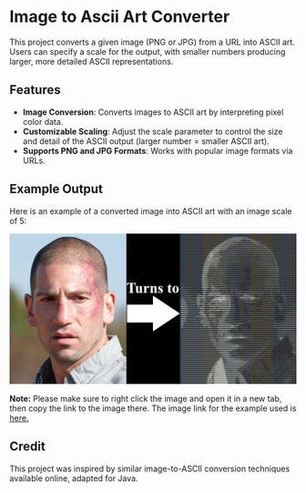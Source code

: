 # Image to Ascii Art Converter

This project converts a given image (PNG or JPG) from a URL into ASCII art. Users can specify a scale for the output, with smaller numbers producing larger, more detailed ASCII representations.


## Features

- **Image Conversion**: Converts images to ASCII art by interpreting pixel color data.
- **Customizable Scaling**: Adjust the scale parameter to control the size and detail of the ASCII output (larger number = smaller ASCII art).
- **Supports PNG and JPG Formats**: Works with popular image formats via URLs.

## Example Output

Here is an example of a converted image into ASCII art with an image scale of 5:

![Shane ASCII art conversion](images/shaneasciiart.png)


**Note:** Please make sure to right click the image and open it in a new tab, then copy the link to the image there. The image link for the example used is [here.](https://static.wikia.nocookie.net/walkingdead/images/a/a8/Season-two_shane_walsh.png/revision/latest?cb=20221017051657)
## Credit

This project was inspired by similar image-to-ASCII conversion techniques available online, adapted for Java.
